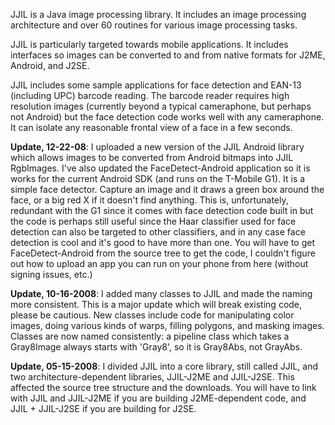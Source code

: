 JJIL is a Java image processing library. It includes an image processing architecture and over 60 routines for various image processing tasks.


JJIL is particularly targeted towards mobile applications. It includes interfaces so images can be converted to and from native formats for J2ME, Android, and J2SE.


JJIL includes some sample applications for face detection and EAN-13 (including UPC) barcode reading. The barcode reader requires high resolution images (currently beyond a typical cameraphone, but perhaps not Android) but the face detection code works well with any cameraphone. It can isolate any reasonable frontal view of a face in a few seconds.

**Update, 12-22-08**: I uploaded a new version of the JJIL Android library which allows images to be converted from Android bitmaps into JJIL RgbImages. I've also updated
the FaceDetect-Android application so it is works for the current Android SDK (and
runs on the T-Mobile G1). It is a simple face detector. Capture an image and it draws
a green box around the face, or a big red X if it doesn't find anything. This is, unfortunately, redundant with the G1 since it comes with face detection code built in but the code is perhaps still useful since the Haar classifier used for face detection can also be targeted to other classifiers, and in any case face detection is cool and it's good to have more than one. You will have to get FaceDetect-Android from the source tree to get the code, I couldn't figure out how to upload an app you can run on your phone from here (without signing issues, etc.)

**Update, 10-16-2008**: I added many classes to JJIL and made the naming more consistent.
This is a major update which will break existing code, please be cautious. New classes
include code for manipulating color images, doing various kinds of warps, filling
polygons, and masking images. Classes are now named consistently: a pipeline class which takes a Gray8Image always starts with 'Gray8', so it is Gray8Abs, not GrayAbs.

**Update, 05-15-2008**: I divided JJIL into a core library, still called JJIL, and two architecture-dependent libraries, JJIL-J2ME and JJIL-J2SE. This affected the source tree structure and the downloads. You will have to link with JJIL and JJIL-J2ME if you are
building J2ME-dependent code, and JJIL + JJIL-J2SE if you are building for J2SE.
